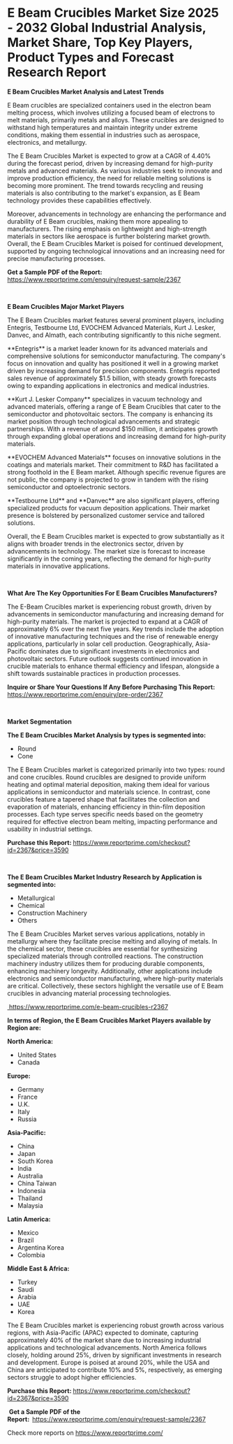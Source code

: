 <p><h1>E Beam Crucibles Market Size 2025 - 2032 Global Industrial Analysis, Market Share, Top Key Players, Product Types and Forecast Research Report</h1></p><p><strong>E Beam Crucibles Market Analysis and Latest Trends</strong></p>
<p><p>E Beam crucibles are specialized containers used in the electron beam melting process, which involves utilizing a focused beam of electrons to melt materials, primarily metals and alloys. These crucibles are designed to withstand high temperatures and maintain integrity under extreme conditions, making them essential in industries such as aerospace, electronics, and metallurgy.</p><p>The E Beam Crucibles Market is expected to grow at a CAGR of 4.40% during the forecast period, driven by increasing demand for high-purity metals and advanced materials. As various industries seek to innovate and improve production efficiency, the need for reliable melting solutions is becoming more prominent. The trend towards recycling and reusing materials is also contributing to the market's expansion, as E Beam technology provides these capabilities effectively.</p><p>Moreover, advancements in technology are enhancing the performance and durability of E Beam crucibles, making them more appealing to manufacturers. The rising emphasis on lightweight and high-strength materials in sectors like aerospace is further bolstering market growth. Overall, the E Beam Crucibles Market is poised for continued development, supported by ongoing technological innovations and an increasing need for precise manufacturing processes.</p></p>
<p><strong>Get a Sample PDF of the Report:&nbsp;</strong> <a href="https://www.reportprime.com/enquiry/request-sample/2367?utm_campaign=3527&utm_medium=2&utm_source=Github&utm_content=ia&utm_term=18032025&utm_id=e-beam-crucibles">https://www.reportprime.com/enquiry/request-sample/2367</a></p>
<p>&nbsp;</p>
<p><strong>E Beam Crucibles Major Market Players</strong></p>
<p><p>The E Beam Crucibles market features several prominent players, including Entegris, Testbourne Ltd, EVOCHEM Advanced Materials, Kurt J. Lesker, Danvec, and Almath, each contributing significantly to this niche segment.</p><p>**Entegris** is a market leader known for its advanced materials and comprehensive solutions for semiconductor manufacturing. The company's focus on innovation and quality has positioned it well in a growing market driven by increasing demand for precision components. Entegris reported sales revenue of approximately $1.5 billion, with steady growth forecasts owing to expanding applications in electronics and medical industries.</p><p>**Kurt J. Lesker Company** specializes in vacuum technology and advanced materials, offering a range of E Beam Crucibles that cater to the semiconductor and photovoltaic sectors. The company is enhancing its market position through technological advancements and strategic partnerships. With a revenue of around $150 million, it anticipates growth through expanding global operations and increasing demand for high-purity materials.</p><p>**EVOCHEM Advanced Materials** focuses on innovative solutions in the coatings and materials market. Their commitment to R&D has facilitated a strong foothold in the E Beam market. Although specific revenue figures are not public, the company is projected to grow in tandem with the rising semiconductor and optoelectronic sectors.</p><p>**Testbourne Ltd** and **Danvec** are also significant players, offering specialized products for vacuum deposition applications. Their market presence is bolstered by personalized customer service and tailored solutions.</p><p>Overall, the E Beam Crucibles market is expected to grow substantially as it aligns with broader trends in the electronics sector, driven by advancements in technology. The market size is forecast to increase significantly in the coming years, reflecting the demand for high-purity materials in innovative applications.</p></p>
<p>&nbsp;</p>
<p><strong>What Are The Key Opportunities For E Beam Crucibles Manufacturers?</strong></p>
<p><p>The E-Beam Crucibles market is experiencing robust growth, driven by advancements in semiconductor manufacturing and increasing demand for high-purity materials. The market is projected to expand at a CAGR of approximately 6% over the next five years. Key trends include the adoption of innovative manufacturing techniques and the rise of renewable energy applications, particularly in solar cell production. Geographically, Asia-Pacific dominates due to significant investments in electronics and photovoltaic sectors. Future outlook suggests continued innovation in crucible materials to enhance thermal efficiency and lifespan, alongside a shift towards sustainable practices in production processes.</p></p>
<p><strong>Inquire or Share Your Questions If Any Before Purchasing This Report:</strong> <a href="https://www.reportprime.com/enquiry/pre-order/2367?utm_campaign=3527&utm_medium=2&utm_source=Github&utm_content=ia&utm_term=18032025&utm_id=e-beam-crucibles">https://www.reportprime.com/enquiry/pre-order/2367</a></p>
<p>&nbsp;</p>
<p><strong>Market Segmentation</strong></p>
<p><strong>The E Beam Crucibles Market Analysis by types is segmented into:</strong></p>
<p><ul><li>Round</li><li>Cone</li></ul></p>
<p><p>The E Beam Crucibles market is categorized primarily into two types: round and cone crucibles. Round crucibles are designed to provide uniform heating and optimal material deposition, making them ideal for various applications in semiconductor and materials science. In contrast, cone crucibles feature a tapered shape that facilitates the collection and evaporation of materials, enhancing efficiency in thin-film deposition processes. Each type serves specific needs based on the geometry required for effective electron beam melting, impacting performance and usability in industrial settings.</p></p>
<p><strong>Purchase this Report:&nbsp;</strong><a href="https://www.reportprime.com/checkout?id=2367&price=3590&utm_campaign=3527&utm_medium=2&utm_source=Github&utm_content=ia&utm_term=18032025&utm_id=e-beam-crucibles">https://www.reportprime.com/checkout?id=2367&price=3590</a></p>
<p>&nbsp;</p>
<p><strong>The E Beam Crucibles Market Industry Research by Application is segmented into:</strong></p>
<p><ul><li>Metallurgical</li><li>Chemical</li><li>Construction Machinery</li><li>Others</li></ul></p>
<p><p>The E Beam Crucibles Market serves various applications, notably in metallurgy where they facilitate precise melting and alloying of metals. In the chemical sector, these crucibles are essential for synthesizing specialized materials through controlled reactions. The construction machinery industry utilizes them for producing durable components, enhancing machinery longevity. Additionally, other applications include electronics and semiconductor manufacturing, where high-purity materials are critical. Collectively, these sectors highlight the versatile use of E Beam crucibles in advancing material processing technologies.</p></p>
<p><a href="https://www.reportprime.com/e-beam-crucibles-r2367?utm_campaign=3527&utm_medium=2&utm_source=Github&utm_content=ia&utm_term=18032025&utm_id=e-beam-crucibles">&nbsp;https://www.reportprime.com/e-beam-crucibles-r2367</a></p>
<p><strong>In terms of Region, the E Beam Crucibles Market Players available by Region are:</strong></p>
<p>
    <p> <strong> North America: </strong>
        <ul>
            <li>United States</li>
            <li>Canada</li>
        </ul>
        </p> 
    <p> <strong> Europe: </strong>
        <ul>
            <li>Germany</li>
            <li>France</li>
            <li>U.K.</li>
            <li>Italy</li>
            <li>Russia</li>
        </ul>
        </p> 
    <p> <strong> Asia-Pacific: </strong>
        <ul>
            <li>China</li>
            <li>Japan</li>
            <li>South Korea</li>
            <li>India</li>
            <li>Australia</li>
            <li>China Taiwan</li>
            <li>Indonesia</li>
            <li>Thailand</li>
            <li>Malaysia</li>
        </ul>
        </p> 
    <p> <strong> Latin America: </strong>
        <ul>
            <li>Mexico</li>
            <li>Brazil</li>
            <li>Argentina Korea</li>
            <li>Colombia</li>
        </ul>
        </p> 
    <p> <strong> Middle East & Africa: </strong>
        <ul>
            <li>Turkey</li>
            <li>Saudi</li>
            <li>Arabia</li>
            <li>UAE</li>
            <li>Korea</li>
        </ul>
    </p>
    </p>
<p><p>The E Beam Crucibles market is experiencing robust growth across various regions, with Asia-Pacific (APAC) expected to dominate, capturing approximately 40% of the market share due to increasing industrial applications and technological advancements. North America follows closely, holding around 25%, driven by significant investments in research and development. Europe is poised at around 20%, while the USA and China are anticipated to contribute 10% and 5%, respectively, as emerging sectors struggle to adopt higher efficiencies.</p></p>
<p><strong>Purchase this Report: </strong><a href="https://www.reportprime.com/checkout?id=2367&price=3590&utm_campaign=3527&utm_medium=2&utm_source=Github&utm_content=ia&utm_term=18032025&utm_id=e-beam-crucibles">https://www.reportprime.com/checkout?id=2367&price=3590</a></p>
<p>&nbsp;<strong>Get a Sample PDF of the Report:&nbsp;&nbsp;</strong><a href="https://www.reportprime.com/enquiry/request-sample/2367?utm_campaign=3527&utm_medium=2&utm_source=Github&utm_content=ia&utm_term=18032025&utm_id=e-beam-crucibles">https://www.reportprime.com/enquiry/request-sample/2367</a></p>
<p><strong></strong></p>
<p>Check more reports on <a href="https://www.reportprime.com/?utm_campaign=3527&utm_medium=2&utm_source=Github&utm_content=ia&utm_term=18032025&utm_id=e-beam-crucibles">https://www.reportprime.com/</a></p>